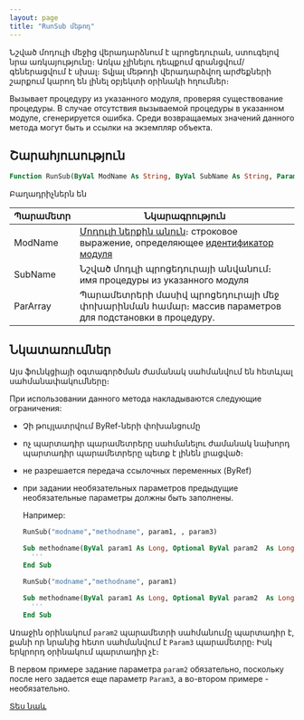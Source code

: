 ```yaml
---
layout: page
title: "RunSub մեթոդ"
---
```


Նշված մոդուլի մեջից վերադարձնում է պրոցեդուրան, ստուգելով նրա առկայությունը։ Առկա չլինելու դեպքում գրանցվում/գեներացվում է սխալ։ Տվյալ մեթոդի վերադարձվող արժեքների շարքում կարող են լինել օբյեկտի օրինակի հղումներ։ 

Вызывает процедуру из указанного модуля, 
проверяя существование процедуры. В случае отсутствия вызываемой процедуры в 
указанном модуле, сгенерируется ошибка. Среди возвращаемых значений данного 
метода могут быть и ссылки на экземпляр объекта.

## Շարահյուսություն

``` vb
Function RunSub(ByVal ModName As String, ByVal SubName As String, ParamArray ParArray()) As Variant
```

Բաղադրիչներն են

|Պարամետր|Նկարագրություն|
|--|--|
| ModName | [Մոդուլի ներքին անուն](../../../Defs/Module.md)։ строковое выражение, определяющее [идентификатор модуля](../../../Defs/Module.html)|
| SubName | Նշված մոդւլի պրոցեդուրայի անվանում։ имя процедуры из указанного модуля |
| ParArray | Պարամետրերի մասիվ պրոցեդուրայի մեջ փոխարինման համար։ массив параметров для подстановки в процедуру. |

## Նկատառումներ

Այս ֆունկցիայի օգտագործման ժամանակ սահմանվում են հետևյալ սահմանափակումները։ 

При использовании данного метода 
накладываются следующие ограничения: 

* Չի թույլատրվում ByRef-ների փոխանցումը

* ոչ պարտադիր պարամետրերը սահմանելու ժամանակ նախորդ պարտադիր պարամետրերը պետք է լինեն լրացված։
 
* не разрешается передача ссылочных переменных (ByRef)
* при задании необязательных параметров 
  предыдущие необязательные параметры должны быть заполнены. 

  Например:
  ``` vb
  RunSub("modname","methodname", param1, , param3)

  Sub methodname(ByVal param1 As Long, Optional ByVal param2  As Long, Optional ByVal param3 As Long)
    '''
  End Sub
  ```
  ``` vb
  RunSub("modname","methodname", param1)
 
  Sub methodname(ByVal param1 As Long, Optional ByVal param2  As Long, Optional ByVal param3 As Long)
    '''
  End Sub
  ```
Առաջին օրինակում  `param2` պարամետրի սահմանումը պարտադիր է, քանի որ նրանից հետո սահմանվում է `Param3` պարամետրը։ Իսկ երկրորդ օրինակում պարտադիր չէ։

  В первом примере задание параметра `param2` обязательно, поскольку после него задается еще параметр  `Param3`, а во-втором примере - необязательно.</span><br>

[Տես նաև](../../../functions.html)